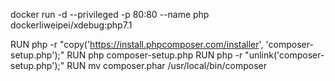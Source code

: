 docker run -d --privileged -p 80:80 --name php dockerliweipei/xdebug:php7.1

RUN php -r "copy('https://install.phpcomposer.com/installer', 'composer-setup.php');"
RUN php composer-setup.php
RUN php -r "unlink('composer-setup.php');"
RUN mv composer.phar /usr/local/bin/composer